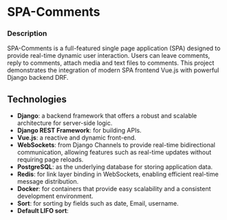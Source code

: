 # SPA-Comments

### Description
SPA-Comments is a full-featured single page application (SPA) designed to provide real-time dynamic user interaction. Users can leave comments, reply to comments, attach media and text files to comments. This project demonstrates the integration of modern SPA frontend Vue.js with powerful Django backend DRF.
## Technologies

- **Django**: a backend framework that offers a robust and scalable architecture for server-side logic.
- **Django REST Framework**: for building APIs.
- **Vue.js**: a reactive and dynamic front-end.
- **WebSockets**: from Django Channels to provide real-time bidirectional communication, allowing features such as real-time updates without requiring page reloads.
- **PostgreSQL**: as the underlying database for storing application data.
- **Redis**: for link layer binding in WebSockets, enabling efficient real-time message distribution.
- **Docker**: for containers that provide easy scalability and a consistent development environment.
- **Sort**: for sorting by fields such as date, Email, username.
- **Default LIFO sort**: 




